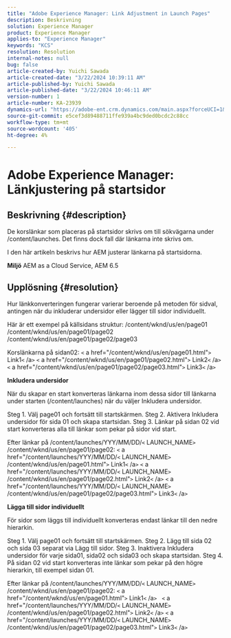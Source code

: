```yaml
---
title: "Adobe Experience Manager: Link Adjustment in Launch Pages"
description: Beskrivning
solution: Experience Manager
product: Experience Manager
applies-to: "Experience Manager"
keywords: "KCS"
resolution: Resolution
internal-notes: null
bug: false
article-created-by: Yuichi Sawada
article-created-date: "3/22/2024 10:39:11 AM"
article-published-by: Yuichi Sawada
article-published-date: "3/22/2024 10:46:11 AM"
version-number: 1
article-number: KA-23939
dynamics-url: "https://adobe-ent.crm.dynamics.com/main.aspx?forceUCI=1&pagetype=entityrecord&etn=knowledgearticle&id=aa8bd966-38e8-ee11-904c-6045bd04ed02"
source-git-commit: e5cef3d89488711ffe939a4bc9ded0bcdc2c88cc
workflow-type: tm+mt
source-wordcount: '405'
ht-degree: 4%

---
```


# Adobe Experience Manager: Länkjustering på startsidor

## Beskrivning {#description}


De korslänkar som placeras på startsidor skrivs om till sökvägarna under /content/launches. Det finns dock fall där länkarna inte skrivs om.

I den här artikeln beskrivs hur AEM justerar länkarna på startsidorna.

<b>Miljö</b>
AEM as a Cloud Service, AEM 6.5


## Upplösning {#resolution}


Hur länkkonverteringen fungerar varierar beroende på metoden för sidval, antingen när du inkluderar undersidor eller lägger till sidor individuellt.

Här är ett exempel på källsidans struktur: /content/wknd/us/en/page01 /content/wknd/us/en/page01/page02 /content/wknd/us/en/page01/page02/page03

Korslänkarna på sidan02:
`<` a href=&quot;/content/wknd/us/en/page01.html&quot;`>` Link1`<` /a`>`
`<` a href=&quot;/content/wknd/us/en/page01/page02.html&quot;`>` Link2`<` /a`>`
`<` a href=&quot;/content/wknd/us/en/page01/page02/page03.html&quot;`>` Link3`<` /a`>`

<b>Inkludera undersidor</b>

När du skapar en start konverteras länkarna inom dessa sidor till länkarna under starten (/content/launches) när du väljer Inkludera undersidor.

Steg 1. Välj page01 och fortsätt till startskärmen.
Steg 2. Aktivera Inkludera undersidor för sida 01 och skapa startsidan.
Steg 3. Länkar på sidan 02 vid start konverteras alla till länkar som pekar på sidor vid start.

Efter länkar på /content/launches/YYY/MM/DD/`<` LAUNCH_NAME`>` /content/wknd/us/en/page01/page02:
`<` a href=&quot;/content/launches/YYY/MM/DD/`<` LAUNCH_NAME`>` /content/wknd/us/en/page01.html&quot;`>` Link1`<` /a`>`
`<` a href=&quot;/content/launches/YYY/MM/DD/`<` LAUNCH_NAME`>` /content/wknd/us/en/page01/page02.html&quot;`>` Link2`<` /a`>`
`<` a href=&quot;/content/launches/YYY/MM/DD/`<` LAUNCH_NAME`>` /content/wknd/us/en/page01/page02/page03.html&quot;`>` Link3`<` /a`>`

<b>Lägga till sidor individuellt</b>

För sidor som läggs till individuellt konverteras endast länkar till den nedre hierarkin.

Steg 1. Välj page01 och fortsätt till startskärmen.
Steg 2. Lägg till sida 02 och sida 03 separat via Lägg till sidor.
Steg 3. Inaktivera Inkludera undersidor för varje sida01, sida02 och sida03 och skapa startsidan.
Steg 4. På sidan 02 vid start konverteras inte länkar som pekar på den högre hierarkin, till exempel sidan 01.

Efter länkar på /content/launches/YYY/MM/DD/`<` LAUNCH_NAME`>` /content/wknd/us/en/page01/page02:
`<` a href=&quot;/content/wknd/us/en/page01.html&quot;`>` Link1`<` /a`>`  
`<` a href=&quot;/content/launches/YYY/MM/DD/`<` LAUNCH_NAME`>` /content/wknd/us/en/page01/page02.html&quot;`>` Link2`<` /a`>`
`<` a href=&quot;/content/launches/YYY/MM/DD/`<` LAUNCH_NAME`>` /content/wknd/us/en/page01/page02/page03.html&quot;`>` Link3`<` /a`>`


